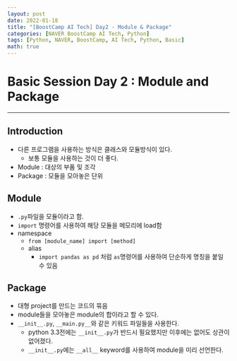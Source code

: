 ```yaml
---
layout: post
date: 2022-01-18
title: "[BoostCamp AI Tech] Day2 - Module & Package"
categories: [NAVER BoostCamp AI Tech, Python]
tags: [Python, NAVER, BoostCamp, AI Tech, Python, Basic]
math: true
---
```


# Basic Session Day 2 : Module and Package

---
## Introduction
- 다른 프로그램을 사용하는 방식은 클래스와 모듈방식이 있다.
    - 보통 모듈을 사용하는 것이 더 좋다.
- Module : 대상의 부품 및 조각
- Package : 모듈을 모아놓은 단위

## Module
- `.py`파일을 모듈이라고 함.
- `import` 명령어를 사용하여 해당 모듈을 메모리에 load함
- namespace
    - `from [module_name] import [method]`
    - alias
        - `import pandas as pd` 처럼 `as`명령어를 사용하여 단순하게 명칭을 붙일 수 있음

## Package
- 대형 project를 만드는 코드의 묶음
- module들을 모아놓은 module의 합이라고 할 수 있다.
- `__init__.py`, `__main.py__`와 같은 키워드 파일들을 사용한다.
    - python 3.3전에는 `__init__.py`가 반드시 필요했지만 이후에는 없어도 상관이 없어졌다.
    - `__init__.py`에는 `__all__` keyword를 사용하여 module을 미리 선언한다.


